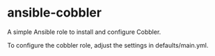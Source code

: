 ansible-cobbler
===============

A simple Ansible role to install and configure Cobbler.

To configure the cobbler role, adjust the settings in defaults/main.yml.
